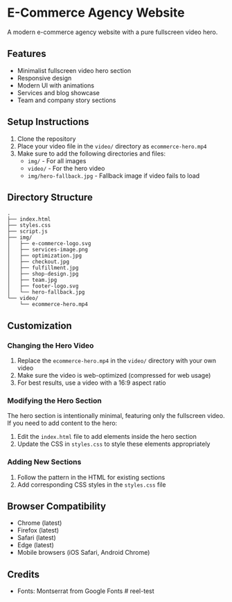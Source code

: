 # E-Commerce Agency Website

A modern e-commerce agency website with a pure fullscreen video hero.

## Features

- Minimalist fullscreen video hero section
- Responsive design
- Modern UI with animations
- Services and blog showcase
- Team and company story sections

## Setup Instructions

1. Clone the repository
2. Place your video file in the `video/` directory as `ecommerce-hero.mp4`
3. Make sure to add the following directories and files:
   - `img/` - For all images
   - `video/` - For the hero video
   - `img/hero-fallback.jpg` - Fallback image if video fails to load

## Directory Structure

```
.
├── index.html
├── styles.css
├── script.js
├── img/
│   ├── e-commerce-logo.svg
│   ├── services-image.png
│   ├── optimization.jpg
│   ├── checkout.jpg
│   ├── fulfillment.jpg
│   ├── shop-design.jpg
│   ├── team.jpg
│   ├── footer-logo.svg
│   └── hero-fallback.jpg
└── video/
    └── ecommerce-hero.mp4
```

## Customization

### Changing the Hero Video

1. Replace the `ecommerce-hero.mp4` in the `video/` directory with your own video
2. Make sure the video is web-optimized (compressed for web usage)
3. For best results, use a video with a 16:9 aspect ratio

### Modifying the Hero Section

The hero section is intentionally minimal, featuring only the fullscreen video. If you need to add content to the hero:

1. Edit the `index.html` file to add elements inside the hero section
2. Update the CSS in `styles.css` to style these elements appropriately

### Adding New Sections

1. Follow the pattern in the HTML for existing sections
2. Add corresponding CSS styles in the `styles.css` file

## Browser Compatibility

- Chrome (latest)
- Firefox (latest)
- Safari (latest)
- Edge (latest)
- Mobile browsers (iOS Safari, Android Chrome)

## Credits

- Fonts: Montserrat from Google Fonts #   r e e l - t e s t  
 